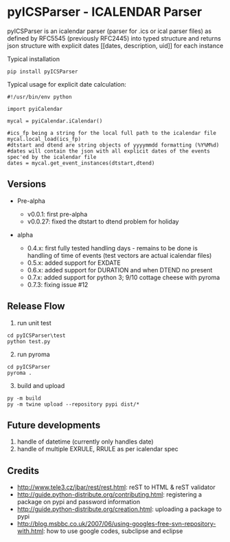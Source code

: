 # pyICSParser - ICALENDAR Parser

pyICSParser is an icalendar parser (parser for .ics or ical parser files) as defined by RFC5545 (previously RFC2445) into typed structure and returns json structure with explicit dates [[dates, description, uid]] for each instance

Typical installation

```
pip install pyICSParser
```

Typical usage for explicit date calculation:

```
#!/usr/bin/env python

import pyiCalendar

mycal = pyiCalendar.iCalendar()

#ics_fp being a string for the local full path to the icalendar file
mycal.local_load(ics_fp)
#dtstart and dtend are string objects of yyyymmdd formatting (%Y%M%d)
#dates will contain the json with all explicit dates of the events spec'ed by the icalendar file
dates = mycal.get_event_instances(dtstart,dtend)
```

## Versions

* Pre-alpha
	* v0.0.1: first pre-alpha
	* v0.0.27: fixed the dtstart to dtend problem for holiday

* alpha
	* 0.4.x: first fully tested handling days - remains to be done is handling of time of events (test vectors are actual icalendar files)
	* 0.5.x: added support for EXDATE
	* 0.6.x: added support for DURATION and when DTEND no present
	* 0.7.x: added support for python 3; 9/10 cottage cheese with pyroma
    * 0.7.3: fixing issue #12

## Release Flow

1. run unit test

```
cd pyICSParser\test
python test.py
```

2. run pyroma

```
cd pyICSParser
pyroma .
```

3. build and upload

```
py -m build
py -m twine upload --repository pypi dist/*
```

## Future developments

1. handle of datetime (currently only handles date)
2. handle of multiple EXRULE,  RRULE as per icalendar spec

## Credits 

* http://www.tele3.cz/jbar/rest/rest.html: reST to HTML & reST validator
* http://guide.python-distribute.org/contributing.html: registering a package on pypi and password information
* http://guide.python-distribute.org/creation.html: uploading a package to pypi
* http://blog.msbbc.co.uk/2007/06/using-googles-free-svn-repository-with.html: how to use google codes, subclipse and eclipse
